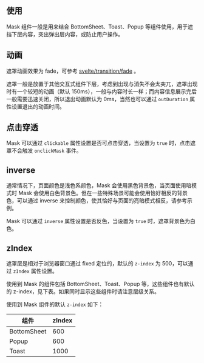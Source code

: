 ## 使用

Mask 组件一般是用来结合 BottomSheet、Toast、Popup 等组件使用，用于遮挡下层内容，突出弹出层内容，或防止用户操作。

## 动画

遮罩动画效果为 fade，可参考 [svelte/transition/fade](https://svelte.dev/docs/svelte/svelte-transition#fade) 。

遮罩一般是放置于其他交互式组件下层，考虑到出现与消失不会太突兀，遮罩出现时有一个较短的动画（默认 150ms），一般与内容时长一样；而内容信息展示完后一般需要迅速关闭，所以退出动画默认为 0ms，当然也可以通过 `outDuration` 属性设置退出的动画时间。

## 点击穿透

Mask 可以通过 `clickable` 属性设置是否可点击穿透，当设置为 `true` 时，点击遮罩不会触发 `onclickMask` 事件。

## inverse

通常情况下，页面颜色是浅色系颜色，Mask 会使用黑色背景色，当页面使用暗模式时 Mask 会使用白色背景色。但在一些特殊场景可能会使用恰好相反的背景色，可以通过 inverse 来控制颜色，使其恰好与页面的亮暗模式相反，请参考示例。

Mask 可以通过 `inverse` 属性设置是否反色，当设置为 `true` 时，遮罩背景色为白色。

## zIndex

遮罩层是相对于浏览器窗口通过 fixed 定位的，默认的 `z-index` 为 500，可以通过 `zIndex` 属性设置。

使用到 Mask 的组件包括 BottomSheet、Toast、Popup 等，这些组件也有默认的 z-index，见下表。如果同时显示这些组件时请注意层级关系。

使用到 Mask 组件的默认 `z-index` 如下：

| 组件        | zIndex |
| ----------- | ------ |
| BottomSheet | 600    |
| Popup       | 600    |
| Toast       | 1000   |
